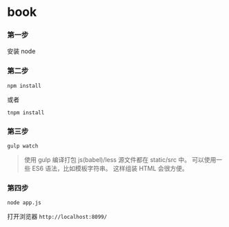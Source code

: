 book
====

### 第一步
安装 node

### 第二步
```
npm install
```
或者
```
tnpm install
```

### 第三步
```
gulp watch
```
> 使用 gulp 编译打包 js(babel)/less
> 源文件都在 static/src 中。
> 可以使用一些 ES6 语法，比如模板字符串。
> 这样组装 HTML 会很方便。

### 第四步
```
node app.js
```
打开浏览器 `http://localhost:8099/`
